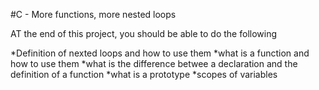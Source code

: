 #C - More functions, more nested loops

AT the end of this project, you should be able to do the following

*Definition of nexted loops and how to use them
*what is a function and how to use them
*what is the difference betwee a declaration and the definition of a function
*what is a prototype
*scopes of variables

